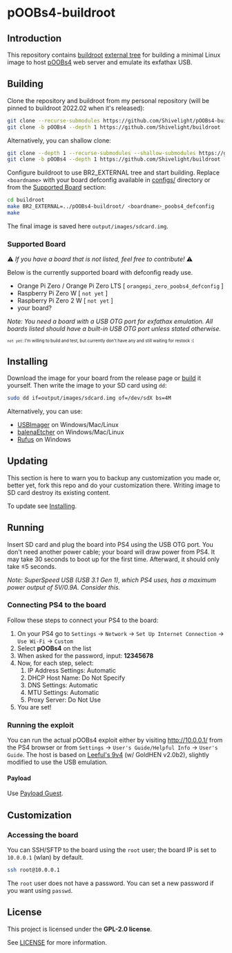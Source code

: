 # pOOBs4-buildroot

## Introduction

This repository contains [buildroot] [external tree][br-external] for building a minimal Linux image to host [pOOBs4] web server and emulate its exfathax USB.

## Building

Clone the repository and buildroot from my personal repository (will be pinned to buildroot 2022.02 when it's released):

```sh
git clone --recurse-submodules https://github.com/Shivelight/pOOBs4-buildroot
git clone -b pOOBs4 --depth 1 https://github.com/Shivelight/buildroot
```
Alternatively, you can shallow clone:
```sh
git clone --depth 1 --recurse-submodules --shallow-submodules https://github.com/Shivelight/pOOBs4-buildroot.git
git clone -b pOOBs4 --depth 1 https://github.com/Shivelight/buildroot
```
Configure buildroot to use BR2_EXTERNAL tree and start building. Replace `<boardname>` with your board defconfig available in [configs/](configs) directory or from the [Supported Board](#supported-board) section:

```sh
cd buildroot
make BR2_EXTERNAL=../pOOBs4-buildroot/ <boardname>_poobs4_defconfig
make
```

The final image is saved here `output/images/sdcard.img`.

### Supported Board

⚠️ _If you have a board that is not listed, feel free to contribute!_ ⚠️

Below is the currently supported board with defconfig ready use. 

- Orange Pi Zero / Orange Pi Zero LTS [ `orangepi_zero_poobs4_defconfig` ]
- Raspberry Pi Zero W [ `not yet` ]
- Raspberry Pi Zero 2 W [ `not yet` ]
- your board?

_Note: You need a board with a USB OTG port for exfathax emulation. All boards listed should have a built-in USB OTG port unless stated otherwise._

<sub><sup>`not yet`: I'm willing to build and test, but currently don't have any and still waiting for restock :(</sup></sub>

## Installing

Download the image for your board from the release page or [build](#building) it yourself. Then write the image to your SD card using `dd`:

```sh
sudo dd if=output/images/sdcard.img of=/dev/sdX bs=4M
```

Alternatively, you can use:

- [USBImager](https://bztsrc.gitlab.io/usbimager/) on Windows/Mac/Linux 
- [balenaEtcher](https://www.balena.io/etcher/) on Windows/Mac/Linux 
- [Rufus](https://rufus.ie) on Windows

## Updating

This section is here to warn you to backup any customization you made or, better yet, fork this repo and do your customization there. Writing image to SD card destroy its existing content.

To update see [Installing](#installing).

## Running

Insert SD card and plug the board into PS4 using the USB OTG port. You don't need another power cable; your board will draw power from PS4. It may take 30 seconds to boot up for the first time. Afterward, it should only take ≤5 seconds.

_Note: SuperSpeed USB (USB 3.1 Gen 1), which PS4 uses, has a maximum power output of 5V/0.9A. Consider this._

### Connecting PS4 to the board

Follow these steps to connect your PS4 to the board:

1. On your PS4 go to `Settings` -> `Network` -> `Set Up Internet Connection` -> `Use Wi-Fi` -> `Custom`
2. Select **pOOBs4** on the list
3. When asked for the password, input: **12345678**
4. Now, for each step, select:
	1. IP Address Settings: Automatic
	2. DHCP Host Name: Do Not Specify
	3. DNS Settings: Automatic
	4. MTU Settings: Automatic
	5. Proxy Server: Do Not Use
5. You are set!

### Running the exploit

You can run the actual pOOBs4 exploit either by visiting http://10.0.0.1/ from the PS4 browser or from `Settings` -> `User's Guide/Helpful Info` -> `User's Guide`. The host is based on [Leeful's 9v4](https://github.com/Leeful/leeful.github.io/tree/master/9v4) (w/ GoldHEN v2.0b2), slightly modified to use the USB emulation.

#### Payload

Use [Payload Guest][payload-guest].

## Customization

### Accessing the board

You can SSH/SFTP to the board using the `root` user; the board IP is set to `10.0.0.1` (wlan) by default.

```sh
ssh root@10.0.0.1
```

The `root` user does not have a password. You can set a new password if you want using `passwd`. 

## License

This project is licensed under the **GPL-2.0 license**.

See [LICENSE](LICENSE) for more information.

[pOOBs4]: https://github.com/ChendoChap/pOOBs4
[payload-guest]: https://github.com/Al-Azif/ps4-payload-guest
[buildroot]: https://buildroot.org
[br-external]: https://buildroot.org/downloads/manual/manual.html#outside-br-custom